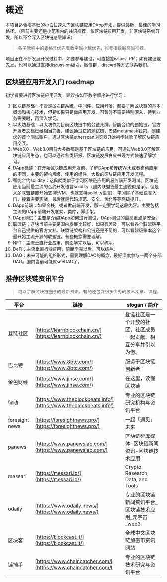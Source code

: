 # 概述

  本项目适合零基础的小白快速入门区块链应用DApp开发，提供最新、最佳的学习路径。（目前主要还是小范围内的共识推荐，仅区块链应用开发，非区块链系统开发，所以不会深入区块链底层知识）

> 各子教程中的表格里优先度数字越小越优先，推荐指数越高越推荐。

项目正在不断发展开发过程中，如要参与建设，可直接提issue、PR；如有建议或先发，也可以通过直接discussion板块，微信群，discord等方式联系我们。

## 区块链应用开发入门 roadmap

初学者要进行区块链应用开发，建议按如下数字顺序进行学习：

1. 区块链基础：不管是区块链系统、中间件、应用开发，都要了解区块链的基本概念和核心技术，但是如果只是做应用开发，可暂时不需要特别深入，待到业务需要时，再深入学习。
2. 以太坊基础：以太坊作为目前区块链中的公链头牌，智能合约的创始链，官方开发者文档已经相当完善，建议通过它的测试链，安装metamask钱包，创建您的首个测试账户，通过区块链etherscan浏览器开始初步体验了解区块链应用交互。
3. Web3.0：Web3.0目前大多数都是基于区块链的应用，可通过Web3.0了解区块链应用生态，也可以通过各类研报、区块链发展白皮书等方式快速了解学习。
4. DApp概述：在开始区块链应用开发前，了解DApp和传统Web或者移动应用的不同，主要的架构层级，使用的组件，大致的区块链应用开发流程。
5. 智能合约solidity：这段就类似于学习区块链应用的服务端开发测试。区块链应用当前最主流的合约开发语言solidity（国内联盟链最主流貌似是go，但是大多联盟链都开始支持EVM，也就支持solidity语言），学习除了基础语言入门，接着需要实战，最后就是代码规范、安全、优化等等高级提升。
6. DApp前端：如果全栈，或者做前端开发，那一定要学习这段内容。主要包括主流的DApp前端开发框架，类库，脚手架。
7. DApp测试：主要是介绍DApp如何进行测试，DApp测试的最高重点是安全。
8. 联盟链：这块当前主要是国内发展比较好，如果有涉及，可以看各个联盟链平台自己提供的官方文档。联盟链架构和公链还是不同的，可以看超级账本这个最开始主流开源的联盟链，有些概念需要理解。
9. NFT：主流垂直行业应用，前面学完以后，可以练手。
10. DeFi：主流垂直行业应用，前面学完以后，可以练手。
11. DAO：未来可能的组织形式，需要理解DAO的概念，最好深度参与一两个头部DAO。国内当前可能就seeDAO了。

## 推荐区块链资讯平台

> 可以了解区块链圈子的最新资讯，有的还包含很多优秀的技术文章、课程。

| 平台           | 链接                                                            | slogan / 简介                                                    |
| -------------- | --------------------------------------------------------------- | ---------------------------------------------------------------- |
| 登链社区       | [https://learnblockchain.cn/](https://learnblockchain.cn/)         | 登链社区是一个开放的社区，社区成员一起贡献、相互分享并引以为傲。 |
| 巴比特         | [https://www.8btc.com/](https://www.8btc.com/)                     | 服务于区块链创新者                                               |
| 金色财经       | [https://www.jinse.com/](https://www.jinse.com/)                   | 在这里，读懂区块链                                               |
| 律动           | [https://www.theblockbeats.info/](https://www.theblockbeats.info/) | 专业的区块链研究机构与资讯平台                                   |
| foresight news | [https://foresightnews.pro/](https://foresightnews.pro/)           | 一起「遇见」未来                                                 |
| panews         | [https://www.panewslab.com/](https://www.panewslab.com/)           | 区块链智库媒体-区块链新闻资讯-区块链技术应用                     |
| messari        | [https://messari.io/](https://messari.io/)                         | Crypto Research, Data, and Tools                                 |
| odaily         | [https://www.odaily.news/](https://www.odaily.news/)               | 专业的区块链新闻资讯平台_区块链技术应用_元宇宙_web3              |
| 区块客         | [https://blockcast.it/](https://blockcast.it/)                     | 全球中文区块链加密币资讯网站                                     |
| 链捕手         | [https://www.chaincatcher.com/](https://www.chaincatcher.com/)     | 专业的区块链技术研究与资讯平台                                   |
